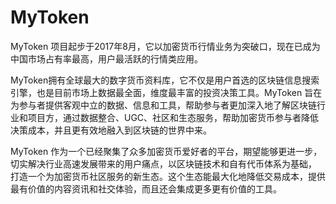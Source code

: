 # MyToken


MyToken 项目起步于2017年8月，它以加密货币行情业务为突破口，现在已成为中国市场占有率最高，用户最活跃的行情类应用。

MyToken拥有全球最大的数字货币资料库，它不仅是用户首选的区块链信息搜索引擎，也是目前市场上数据最全面，维度最丰富的投资决策工具。MyToken 旨在为参与者提供客观中立的数据、信息和工具，帮助参与者更加深入地了解区块链行业和项目方，通过数据整合、UGC、社区和生态服务，帮助加密货币参与者降低决策成本，并且更有效地融入到区块链的世界中来。

MyToken 作为一个已经聚集了众多加密货币爱好者的平台，期望能够更进一步，切实解决行业高速发展带来的用户痛点，以区块链技术和自有代币体系为基础， 打造一个为加密货币社区服务的新生态。这个生态能最大化地降低交易成本，提供最有价值的内容资讯和社交体验，而且还会集成更多更有价值的工具。
